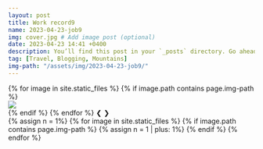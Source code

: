 ```yaml
---
layout: post
title: Work record9
name: 2023-04-23-job9
img: cover.jpg # Add image post (optional)
date: 2023-04-23 14:41 +0400
description: You’ll find this post in your `_posts` directory. Go ahead and edit it and re-build the site to see your changes. # Add post description (optional)
tag: [Travel, Blogging, Mountains]
img-path: "/assets/img/2023-04-23-job9/"
---
```


<div class="slideshow-container">
    {% for image in site.static_files %}
    {% if image.path contains page.img-path %}
    <div class="mySlides fade">
        <img src="{{ image.path }}">
    </div>
    {% endif %}
    {% endfor %}
    <!-- Next and previous buttons -->
    <a class="prev" onclick="plusSlides(-1)"><span>&#10094;</span></a>
    <a class="next" onclick="plusSlides(1)"><span>&#10095;</span></a>
</div>

<div class="slideshow-dots" >
    {% assign n = 1%}
    {% for image in site.static_files %}
    {% if image.path contains page.img-path %}
        <span class="dot" onclick="currentSlide({{ n }})"></span>
        {% assign n = 1 | plus: 1%}
    {% endif %}
    {% endfor %}
</div>

